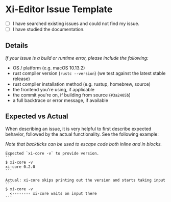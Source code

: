 # Xi-Editor Issue Template
- [ ] I have searched existing issues and could not find my issue.
- [ ] I have studied the documentation.

<!---
Please ensure the issue meets these requirements. If you are not sure, questions are welcome on the #xi chatroom on irc.mozilla.org.
--->
## Details

_If your issue is a build or runtime error, please include the following:_
- OS / platform (e.g. macOS 10.13.2)
- rust compiler version (`rustc --version`) (we test against the latest
  stable release)
- rust compiler installation method (e.g. rustup, homebrew, source)
- the frontend you're using, if applicable
- the commit you're on, if building from source (`#3a2405b`)
- a full backtrace or error message, if available

## Expected vs Actual
When describing an issue, it is very helpful to first describe expected behavior, followed by the actual functionality. See the following example:

_Note that backticks can be used to escape code both inline and in blocks._


    Expected `xi-core -v` to provide version.
    ```
    $ xi-core -v
    xi-core 0.2.0
    ```

    Actual: xi-core skips printing out the version and starts taking input
    ```
    $ xi-core -v
      <-------- xi-core waits on input there
    ```
